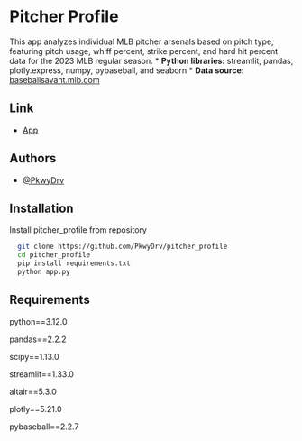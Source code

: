 
# Pitcher Profile

This app analyzes individual MLB pitcher arsenals based on pitch type, featuring pitch usage, whiff percent, strike percent, and hard hit percent data for the 2023 MLB regular season.
    * **Python libraries:** streamlit, pandas, plotly.express, numpy, pybaseball, and seaborn
    * **Data source:** [baseballsavant.mlb.com](https://baseballsavant.mlb.com/)

## Link

- [App](https://pitcher-profile.onrender.com)


## Authors

- [@PkwyDrv](https://www.github.com/PkwyDrv)


## Installation

Install pitcher_profile from repository

```bash
  git clone https://github.com/PkwyDrv/pitcher_profile
  cd pitcher_profile
  pip install requirements.txt
  python app.py
```
    
## Requirements
python==3.12.0

pandas==2.2.2

scipy==1.13.0

streamlit==1.33.0

altair==5.3.0

plotly==5.21.0

pybaseball==2.2.7